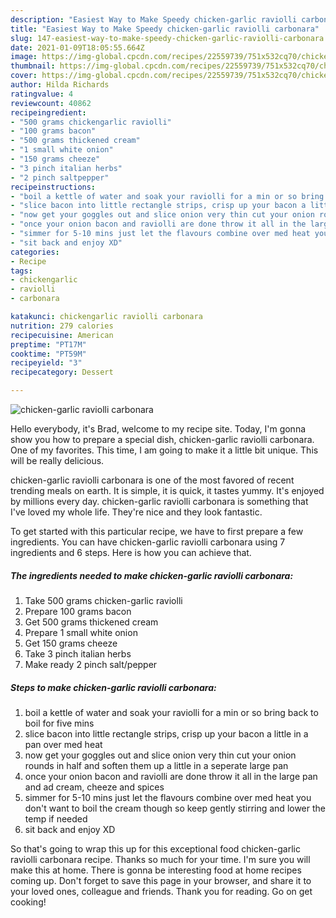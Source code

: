 ```yaml
---
description: "Easiest Way to Make Speedy chicken-garlic raviolli carbonara"
title: "Easiest Way to Make Speedy chicken-garlic raviolli carbonara"
slug: 147-easiest-way-to-make-speedy-chicken-garlic-raviolli-carbonara
date: 2021-01-09T18:05:55.664Z
image: https://img-global.cpcdn.com/recipes/22559739/751x532cq70/chicken-garlic-raviolli-carbonara-recipe-main-photo.jpg
thumbnail: https://img-global.cpcdn.com/recipes/22559739/751x532cq70/chicken-garlic-raviolli-carbonara-recipe-main-photo.jpg
cover: https://img-global.cpcdn.com/recipes/22559739/751x532cq70/chicken-garlic-raviolli-carbonara-recipe-main-photo.jpg
author: Hilda Richards
ratingvalue: 4
reviewcount: 40862
recipeingredient:
- "500 grams chickengarlic raviolli"
- "100 grams bacon"
- "500 grams thickened cream"
- "1 small white onion"
- "150 grams cheeze"
- "3 pinch italian herbs"
- "2 pinch saltpepper"
recipeinstructions:
- "boil a kettle of water and soak your raviolli for a min or so bring back to boil for five mins"
- "slice bacon into little rectangle strips, crisp up your bacon a little in a pan over med heat"
- "now get your goggles out and slice onion very thin cut your onion rounds in half and soften them up a little in a seperate large pan"
- "once your onion bacon and raviolli are done throw it all in the large pan and ad cream, cheeze and spices"
- "simmer for 5-10 mins just let the flavours combine over med heat you don&#39;t want to boil the cream though so keep gently stirring and lower the temp if needed"
- "sit back and enjoy XD"
categories:
- Recipe
tags:
- chickengarlic
- raviolli
- carbonara

katakunci: chickengarlic raviolli carbonara 
nutrition: 279 calories
recipecuisine: American
preptime: "PT17M"
cooktime: "PT59M"
recipeyield: "3"
recipecategory: Dessert

---
```



![chicken-garlic raviolli carbonara](https://img-global.cpcdn.com/recipes/22559739/751x532cq70/chicken-garlic-raviolli-carbonara-recipe-main-photo.jpg)

Hello everybody, it's Brad, welcome to my recipe site. Today, I'm gonna show you how to prepare a special dish, chicken-garlic raviolli carbonara. One of my favorites. This time, I am going to make it a little bit unique. This will be really delicious.



chicken-garlic raviolli carbonara is one of the most favored of recent trending meals on earth. It is simple, it is quick, it tastes yummy. It's enjoyed by millions every day. chicken-garlic raviolli carbonara is something that I've loved my whole life. They're nice and they look fantastic.


To get started with this particular recipe, we have to first prepare a few ingredients. You can have chicken-garlic raviolli carbonara using 7 ingredients and 6 steps. Here is how you can achieve that.

<!--inarticleads1-->

##### The ingredients needed to make chicken-garlic raviolli carbonara:

1. Take 500 grams chicken-garlic raviolli
1. Prepare 100 grams bacon
1. Get 500 grams thickened cream
1. Prepare 1 small white onion
1. Get 150 grams cheeze
1. Take 3 pinch italian herbs
1. Make ready 2 pinch salt/pepper




<!--inarticleads2-->

##### Steps to make chicken-garlic raviolli carbonara:

1. boil a kettle of water and soak your raviolli for a min or so bring back to boil for five mins
1. slice bacon into little rectangle strips, crisp up your bacon a little in a pan over med heat
1. now get your goggles out and slice onion very thin cut your onion rounds in half and soften them up a little in a seperate large pan
1. once your onion bacon and raviolli are done throw it all in the large pan and ad cream, cheeze and spices
1. simmer for 5-10 mins just let the flavours combine over med heat you don&#39;t want to boil the cream though so keep gently stirring and lower the temp if needed
1. sit back and enjoy XD




So that's going to wrap this up for this exceptional food chicken-garlic raviolli carbonara recipe. Thanks so much for your time. I'm sure you will make this at home. There is gonna be interesting food at home recipes coming up. Don't forget to save this page in your browser, and share it to your loved ones, colleague and friends. Thank you for reading. Go on get cooking!
